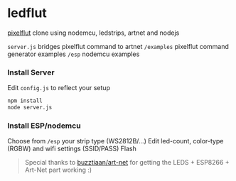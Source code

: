 # ledflut
[pixelflut](https://github.com/defnull/pixelflut) clone using nodemcu, ledstrips, artnet and nodejs

`server.js` bridges pixelflut command to artnet
`/examples` pixelflut command generator examples
`/esp` nodemcu examples

### Install Server
Edit `config.js` to reflect your setup
````bash
npm install
node server.js
````

### Install ESP/nodemcu
Choose from `/esp` your strip type (WS2812B/...)
Edit led-count, color-type (RGBW) and wifi settings (SSID/PASS)
Flash

> Special thanks to [buzztiaan/art-net](https://github.com/buzztiaan/art-net) for getting the LEDS + ESP8266 + Art-Net part working :)
